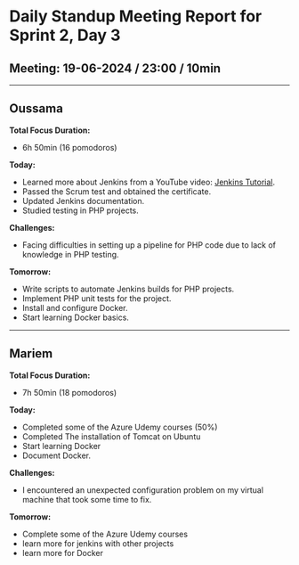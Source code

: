 # Daily Standup Meeting Report for Sprint 2, Day 3

## Meeting: 19-06-2024 / 23:00 / 10min

---

## Oussama

**Total Focus Duration:**

- 6h 50min (16 pomodoros)

**Today:**

- Learned more about Jenkins from a YouTube video: [Jenkins Tutorial](https://www.youtube.com/watch?v=6YZvp2GwT0A).
- Passed the Scrum test and obtained the certificate.
- Updated Jenkins documentation.
- Studied testing in PHP projects.

**Challenges:**

- Facing difficulties in setting up a pipeline for PHP code due to lack of knowledge in PHP testing.

**Tomorrow:**

- Write scripts to automate Jenkins builds for PHP projects.
- Implement PHP unit tests for the project.
- Install and configure Docker.
- Start learning Docker basics.

---

## Mariem
**Total Focus Duration:**
- 7h 50min (18 pomodoros)

**Today:**
- Completed some of the Azure Udemy courses (50%)
- Completed The installation of Tomcat on Ubuntu
- Start learning Docker
-  Document Docker.

 **Challenges:**
- I encountered an unexpected configuration problem on my virtual machine that took some time to fix.
  
**Tomorrow:**
- Complete some of the Azure Udemy courses
- learn more for jenkins with other projects
- learn more for Docker 

